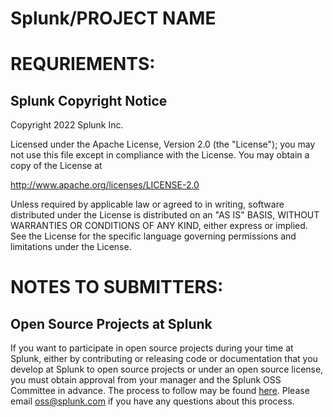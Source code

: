 # Splunk/PROJECT NAME

# REQURIEMENTS: 

## Splunk Copyright Notice

Copyright 2022 Splunk Inc.

Licensed under the Apache License, Version 2.0 (the "License"); you may not use this file except in compliance with the License. You may obtain a copy of the License at

http://www.apache.org/licenses/LICENSE-2.0

Unless required by applicable law or agreed to in writing, software distributed under the License is distributed on an "AS IS" BASIS, WITHOUT WARRANTIES OR CONDITIONS OF ANY KIND, either express or implied. See the License for the specific language governing permissions and limitations under the License.


# NOTES TO SUBMITTERS:  

## Open Source Projects at Splunk

If you want to participate in open source projects during your time at Splunk, either by contributing or releasing code or documentation that you develop at Splunk to open source projects or under an open source license, you must obtain approval from your manager and the Splunk OSS Committee in advance. The process to follow may be found [here](https://confluence.splunk.com/pages/viewpage.action?pageId=16100276). Please email oss@splunk.com if you have any questions about this process.
